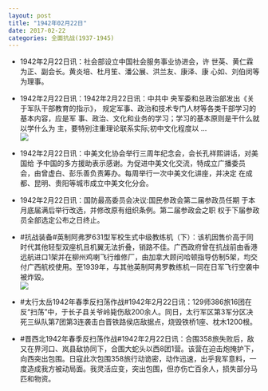 ```yaml
---
layout: post
title: "1942年02月22日"
date: 2017-02-22
categories: 全面抗战(1937-1945)
---
```


<meta name="referrer" content="no-referrer" />

- 1942年2月22日讯：社会部设立中国社会服务事业协进会，许 世英、黄仁霖为正、副会长。黄炎培、杜月笙、潘公展、洪兰友、康泽、康 心如、刘伯闵等为理事。 

- 1942年2月22日讯：1942年2月22日讯：中共中 央军委和总政治部发出《关于军队干部教育的指示》， 规定军事、政治和技术专门人材等各类干部学习的基本内容，应是军 事、政治、文化和业务的学习；学习的基本原则是干什么就以学什么为 主，要特别注重理论联系实际;初中文化程度以 ... <br/><img src="https://ww3.sinaimg.cn/large/aca367d8jw1fczhy74hlpj20c80aymyj.jpg" />

- 1942年2月22日讯：中美文化协会举行三周年纪念会，会长孔祥熙讲话，对美国给 予中国的多方援助表示感谢。为促进中美文化交流，特成立广播委员 会，由曾虚白、彭乐善负责筹办。每周举行一次中美文化讲座，并决定 在成都、昆明、贵阳等城市成立中美文化分会。 

- 1942年2月22日讯：国防最高委员会决议:国民参政会第二届参政员任期 于本月底届满后举行改选，并修改原有组织条例。第二届参政会之职 权于下届参政员全部选定公布之日终止。 

- #抗战装备#英制阿弗罗631型军校生式中级教练机（下）：该机因售价高于同时代其他轻型双座机且机翼无法折叠，销路不佳。广西政府曾在抗战前由香港远航进口1架并在柳州鸡喇飞行维修厂，由加拿大顾问哈顿指导仿制5架，均交付广西航校使用。至1939年，与其他英制阿弗罗教练机一同在日军飞行空袭中被炸毀。 <br/><img src="https://ww3.sinaimg.cn/large/aca367d8jw1fcz0m1x89sj20b40j1wgx.jpg" />

- #太行太岳1942年春季反扫荡作战#1942年2月22日讯：129师386旅16团在反“扫荡”中，于长子县关爷岭毙伤敌200余人。同日，太行军区第3军分区决死三纵队第7团第3连袭击白晋铁路侯店敌据点，烧毁铁桥1座、枕木1200根。 

- #晋西北1942年春季反扫荡作战#1942年2月22日讯：合围358旅失败后，敌又在界河口、岚县敌协同下，合围大蛇头以西8团1营。该营在迫击炮掩护下，向西突出包围。日寇此次包围358旅行动诡密，动作迅速，出乎我军意料，一度造成我方被动局面。我灵活应变，突出包围，但亦伤亡百余人，损失部分马匹和物资。 

